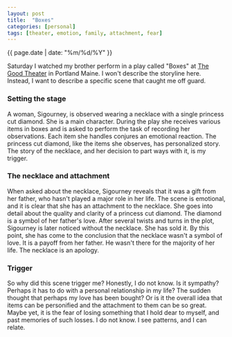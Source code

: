 ```yaml
---
layout: post
title:  "Boxes"
categories: [personal]
tags: [theater, emotion, family, attachment, fear]
---
```

{{ page.date | date: "%m/%d/%Y" }}
 
Saturday I watched my brother perform in a play called "Boxes" at [The Good Theater](https://www.goodtheater.com/ "The Good Theater")  in Portland Maine.  I won't describe the storyline here.  Instead, I want to describe a specific scene that caught me off guard.
 
### Setting the stage
A woman, Sigourney, is observed wearing a necklace with a single princess cut diamond.  She is a main character.  During the play she receives various items in boxes and is asked to perform the task of recording her observations.  Each item she handles conjures an emotional reaction. The princess cut diamond, like the items she observes, has personalized story.  The story of the necklace, and her decision to part ways with it, is my trigger.
 
### The necklace and attachment
When asked about the necklace, Sigourney reveals that it was a gift from her father, who hasn't played a major role in her life.  The scene is emotional, and it is clear that she has an attachment to the necklace.  She goes into detail about the quality and clarity of a princess cut diamond.  The diamond is a symbol of her father's love.  After several twists and turns in the plot, Sigourney is later noticed without the necklace.  She has sold it.  By this point, she has come to the conclusion that the necklace wasn't a symbol of love.  It is a payoff from her father.  He wasn't there for the majority of her life.  The necklace is an apology.
 
### Trigger
So why did this scene trigger me?  Honestly, I do not know.  Is it sympathy?  Perhaps it has to do with a personal relationship in my life?  The sudden thought that perhaps my love has been bought?  Or is it the overall idea that items can be personified and the attachment to them can be so great.  Maybe yet, it is the fear of losing something that I hold dear to myself, and past memories of such losses.  I do not know.  I see patterns, and I can relate.
